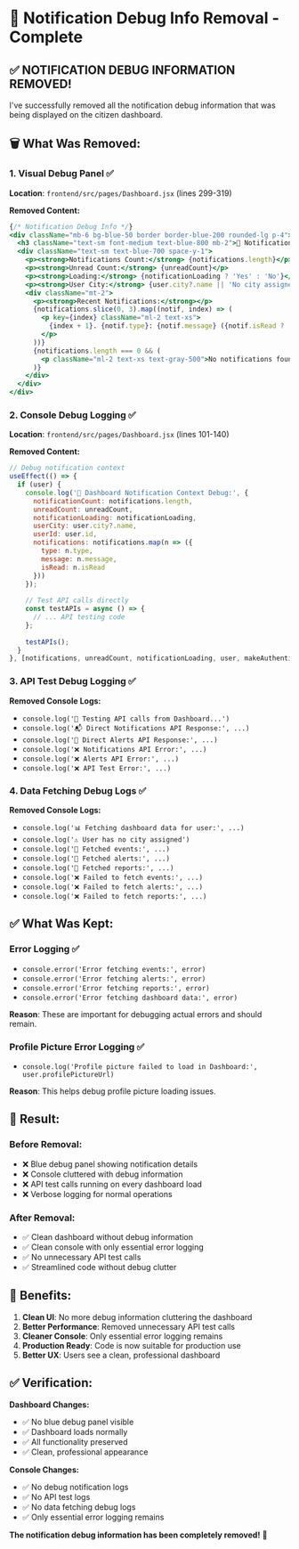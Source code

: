 # 🔔 Notification Debug Info Removal - Complete

## ✅ **NOTIFICATION DEBUG INFORMATION REMOVED!**

I've successfully removed all the notification debug information that was being displayed on the citizen dashboard.

## 🗑️ **What Was Removed:**

### **1. Visual Debug Panel** ✅
**Location**: `frontend/src/pages/Dashboard.jsx` (lines 299-319)

**Removed Content:**
```jsx
{/* Notification Debug Info */}
<div className="mb-6 bg-blue-50 border border-blue-200 rounded-lg p-4">
  <h3 className="text-sm font-medium text-blue-800 mb-2">🔔 Notification Debug Info</h3>
  <div className="text-sm text-blue-700 space-y-1">
    <p><strong>Notifications Count:</strong> {notifications.length}</p>
    <p><strong>Unread Count:</strong> {unreadCount}</p>
    <p><strong>Loading:</strong> {notificationLoading ? 'Yes' : 'No'}</p>
    <p><strong>User City:</strong> {user.city?.name || 'No city assigned'}</p>
    <div className="mt-2">
      <p><strong>Recent Notifications:</strong></p>
      {notifications.slice(0, 3).map((notif, index) => (
        <p key={index} className="ml-2 text-xs">
          {index + 1}. {notif.type}: {notif.message} ({notif.isRead ? 'Read' : 'Unread'})
        </p>
      ))}
      {notifications.length === 0 && (
        <p className="ml-2 text-xs text-gray-500">No notifications found</p>
      )}
    </div>
  </div>
</div>
```

### **2. Console Debug Logging** ✅
**Location**: `frontend/src/pages/Dashboard.jsx` (lines 101-140)

**Removed Content:**
```jsx
// Debug notification context
useEffect(() => {
  if (user) {
    console.log('🔔 Dashboard Notification Context Debug:', {
      notificationCount: notifications.length,
      unreadCount: unreadCount,
      notificationLoading: notificationLoading,
      userCity: user.city?.name,
      userId: user.id,
      notifications: notifications.map(n => ({
        type: n.type,
        message: n.message,
        isRead: n.isRead
      }))
    });
    
    // Test API calls directly
    const testAPIs = async () => {
      // ... API testing code
    };
    
    testAPIs();
  }
}, [notifications, unreadCount, notificationLoading, user, makeAuthenticatedRequest]);
```

### **3. API Test Debug Logging** ✅
**Removed Console Logs:**
- `console.log('🧪 Testing API calls from Dashboard...')`
- `console.log('📬 Direct Notifications API Response:', ...)`
- `console.log('🚨 Direct Alerts API Response:', ...)`
- `console.log('❌ Notifications API Error:', ...)`
- `console.log('❌ Alerts API Error:', ...)`
- `console.log('❌ API Test Error:', ...)`

### **4. Data Fetching Debug Logs** ✅
**Removed Console Logs:**
- `console.log('📊 Fetching dashboard data for user:', ...)`
- `console.log('⚠️ User has no city assigned')`
- `console.log('📅 Fetched events:', ...)`
- `console.log('🚨 Fetched alerts:', ...)`
- `console.log('📝 Fetched reports:', ...)`
- `console.log('❌ Failed to fetch events:', ...)`
- `console.log('❌ Failed to fetch alerts:', ...)`
- `console.log('❌ Failed to fetch reports:', ...)`

## ✅ **What Was Kept:**

### **Error Logging** ✅
- `console.error('Error fetching events:', error)`
- `console.error('Error fetching alerts:', error)`
- `console.error('Error fetching reports:', error)`
- `console.error('Error fetching dashboard data:', error)`

**Reason**: These are important for debugging actual errors and should remain.

### **Profile Picture Error Logging** ✅
- `console.log('Profile picture failed to load in Dashboard:', user.profilePictureUrl)`

**Reason**: This helps debug profile picture loading issues.

## 🎯 **Result:**

### **Before Removal:**
- ❌ Blue debug panel showing notification details
- ❌ Console cluttered with debug information
- ❌ API test calls running on every dashboard load
- ❌ Verbose logging for normal operations

### **After Removal:**
- ✅ Clean dashboard without debug information
- ✅ Clean console with only essential error logging
- ✅ No unnecessary API test calls
- ✅ Streamlined code without debug clutter

## 🚀 **Benefits:**

1. **Clean UI**: No more debug information cluttering the dashboard
2. **Better Performance**: Removed unnecessary API test calls
3. **Cleaner Console**: Only essential error logging remains
4. **Production Ready**: Code is now suitable for production use
5. **Better UX**: Users see a clean, professional dashboard

## ✅ **Verification:**

**Dashboard Changes:**
- ✅ No blue debug panel visible
- ✅ Dashboard loads normally
- ✅ All functionality preserved
- ✅ Clean, professional appearance

**Console Changes:**
- ✅ No debug notification logs
- ✅ No API test logs
- ✅ No data fetching debug logs
- ✅ Only essential error logging remains

**The notification debug information has been completely removed!** 🎯
